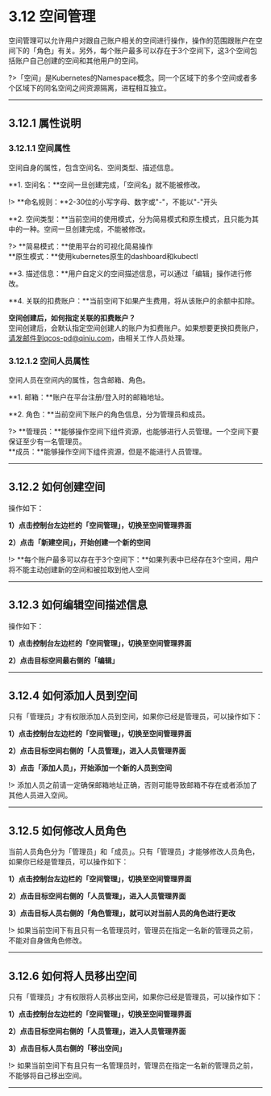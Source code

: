 # 3.12 空间管理
空间管理可以允许用户对跟自己账户相关的空间进行操作，操作的范围跟账户在空间下的「角色」有关。另外，每个账户最多可以存在于3个空间下，这3个空间包括账户自己创建的空间和其他用户的空间。

?>「空间」是Kubernetes的Namespace概念。同一个区域下的多个空间或者多个区域下的同名空间之间资源隔离，进程相互独立。
***

## 3.12.1 属性说明
### <span id="jump1">3.12.1.1 空间属性</span>
空间自身的属性，包含空间名、空间类型、描述信息。

**1. 空间名：**空间一旦创建完成，「空间名」就不能被修改。

!> **命名规则：**2-30位的小写字母、数字或"-"，不能以"-"开头

**2. 空间类型：**当前空间的使用模式，分为简易模式和原生模式，且只能为其中的一种。空间一旦创建完成，不能被修改。

?> **简易模式：**使用平台的可视化简易操作<br>
   **原生模式：**使用kubernetes原生的dashboard和kubectl

**3. 描述信息：**用户自定义的空间描述信息，可以通过「编辑」操作进行修改。

**4. 关联的扣费账户：**当前空间下如果产生费用，将从该账户的余额中扣除。

**空间创建后，如何指定关联的扣费账户？**<br>
空间创建后，会默认指定空间创建人的账户为扣费账户。如果想要更换扣费账户，请发邮件到qcos-pd@qiniu.com，由相关工作人员处理。

### <span id="jump1">3.12.1.2 空间人员属性</span>
空间人员在空间内的属性，包含邮箱、角色。

**1. 邮箱：**账户在平台注册/登入时的邮箱地址。

**2. 角色：**当前空间下账户的角色信息，分为管理员和成员。

?> **管理员：**能够操作空间下组件资源，也能够进行人员管理。一个空间下要保证至少有一名管理员。<br>
   **成员：**能够操作空间下组件资源，但是不能进行人员管理。
***

## 3.12.2 如何创建空间
操作如下：

**1）点击控制台左边栏的「空间管理」，切换至空间管理界面**

**2）点击「新建空间」，开始创建一个新的空间**

!> **每个账户最多可以存在于3个空间下：**如果列表中已经存在3个空间，用户将不能主动创建新的空间和被拉取到他人空间<br>
***

## 3.12.3 如何编辑空间描述信息
操作如下：

**1）点击控制台左边栏的「空间管理」，切换至空间管理界面**

**2）点击目标空间最右侧的「编辑」**
***

## 3.12.4 如何添加人员到空间
只有「管理员」才有权限添加人员到空间，如果你已经是管理员，可以操作如下：

**1）点击控制台左边栏的「空间管理」，切换至空间管理界面**

**2）点击目标空间右侧的「人员管理」，进入人员管理界面**

**3）点击「添加人员」，开始添加一个新的人员到空间**

!> 添加人员之前请一定确保邮箱地址正确，否则可能导致邮箱不存在或者添加了其他人员进入空间。
***

## 3.12.5 如何修改人员角色
当前人员角色分为「管理员」和「成员」。只有「管理员」才能够修改人员角色，如果你已经是管理员，可以操作如下：

**1）点击控制台左边栏的「空间管理」，切换至空间管理界面**

**2）点击目标空间右侧的「人员管理」，进入人员管理界面**

**3）点击目标人员右侧的「角色管理」，就可以对当前人员的角色进行更改**

!> 如果当前空间下有且只有一名管理员时，管理员在指定一名新的管理员之前，不能对自身做角色修改。
***

## 3.12.6 如何将人员移出空间
只有「管理员」才有权限将人员移出空间，如果你已经是管理员，可以操作如下：

**1）点击控制台左边栏的「空间管理」，切换至空间管理界面**

**2）点击目标空间右侧的「人员管理」，进入人员管理界面**

**3）点击目标人员右侧的「移出空间」**

!> 如果当前空间下有且只有一名管理员时，管理员在指定一名新的管理员之前，不能够将自己移出空间。
***